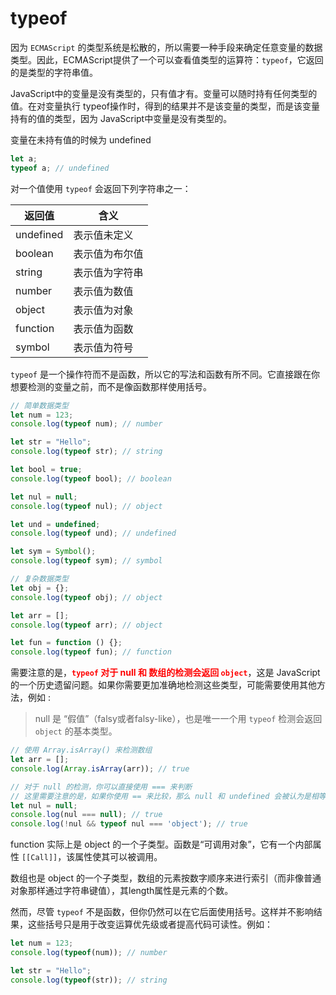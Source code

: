# typeof

因为 `ECMAScript` 的类型系统是松散的，所以需要一种手段来确定任意变量的数据类型。因此，ECMAScript提供了一个可以查看值类型的运算符：`typeof`，它返回的是类型的字符串值。



JavaScript中的变量是没有类型的，只有值才有。变量可以随时持有任何类型的值。在对变量执行 typeof操作时，得到的结果并不是该变量的类型，而是该变量持有的值的类型，因为 JavaScript中变量是没有类型的。



变量在未持有值的时候为 undefined

```js
let a;
typeof a; // undefined
```



对一个值使用 `typeof` 会返回下列字符串之一：

| 返回值    | 含义           |
| --------- | -------------- |
| undefined | 表示值未定义   |
| boolean   | 表示值为布尔值 |
| string    | 表示值为字符串 |
| number    | 表示值为数值   |
| object    | 表示值为对象   |
| function  | 表示值为函数   |
| symbol    | 表示值为符号   |



`typeof` 是一个操作符而不是函数，所以它的写法和函数有所不同。它直接跟在你想要检测的变量之前，而不是像函数那样使用括号。

```js
// 简单数据类型
let num = 123;
console.log(typeof num); // number

let str = "Hello";
console.log(typeof str); // string

let bool = true;
console.log(typeof bool); // boolean

let nul = null;
console.log(typeof nul); // object

let und = undefined;
console.log(typeof und); // undefined

let sym = Symbol();
console.log(typeof sym); // symbol

// 复杂数据类型
let obj = {};
console.log(typeof obj); // object

let arr = [];
console.log(typeof arr); // object

let fun = function () {};
console.log(typeof fun); // function
```

需要注意的是，<font color="red">**`typeof` 对于 null 和 数组的检测会返回 `object`**</font>，这是 JavaScript 的一个历史遗留问题。如果你需要更加准确地检测这些类型，可能需要使用其他方法，例如 :

> null 是 “假值”（falsy或者falsy-like），也是唯一一个用 `typeof` 检测会返回 `object` 的基本类型。

```js
// 使用 Array.isArray() 来检测数组
let arr = [];
console.log(Array.isArray(arr)); // true

// 对于 null 的检测，你可以直接使用 === 来判断
// 这里需要注意的是，如果你使用 == 来比较，那么 null 和 undefined 会被认为是相等的
let nul = null;
console.log(nul === null); // true
console.log(!nul && typeof nul === 'object'); // true
```



function 实际上是 object 的一个子类型。函数是“可调用对象”，它有一个内部属性 `[[Call]]`，该属性使其可以被调用。

数组也是 object 的一个子类型，数组的元素按数字顺序来进行索引（而非像普通对象那样通过字符串键值），其length属性是元素的个数。





然而，尽管 `typeof` 不是函数，但你仍然可以在它后面使用括号。这样并不影响结果，这些括号只是用于改变运算优先级或者提高代码可读性。例如：

```js
let num = 123;
console.log(typeof(num)); // number

let str = "Hello";
console.log(typeof(str)); // string
```



